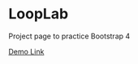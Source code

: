 # LoopLab

Project page to practice Bootstrap 4

[Demo Link](https://george-apazidis.github.io/LoopLAB/)
